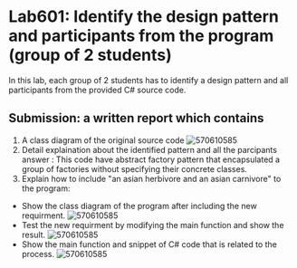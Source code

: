 # Lab601: Identify the design pattern and participants from the program (group of 2 students)

In this lab, each group of 2 students has to identify a design pattern and all participants 
from the provided C# source code. 

## Submission: a written report which contains

1. A class diagram of the original source code
  ![570610585](http://i.imgur.com/rBJnCkQ.png)
2. Detail explaination about the identified pattern and all the parcipants 
  answer : This code have abstract factory pattern that encapsulated a group of factories without specifying their concrete classes.
3. Explain how to include "an asian herbivore and an asian carnivore" to the program: 
  - Show the class diagram of the program after including the new requirment.
  ![570610585](http://i.imgur.com/sEhfpAO.png)
  - Test the new requirment by modifying the main function and show the result.
  ![570610585](http://i.imgur.com/FU4ERad.png)
  - Show the main function and snippet of C# code that is related to the process.
  ![570610585](http://i.imgur.com/O6yueH8.png)

